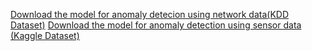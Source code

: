 [Download the model for anomaly detecion using network data(KDD Dataset)](https://github.com/Jaseemck/Anomaly_Detection_App/raw/master/network-threat-kdd-model.pt)
[Download the model for anomaly detection using sensor data (Kaggle Dataset)](https://github.com/Jaseemck/Anomaly_Detection_App/raw/master/network-threat-kaggle-model.pt)
